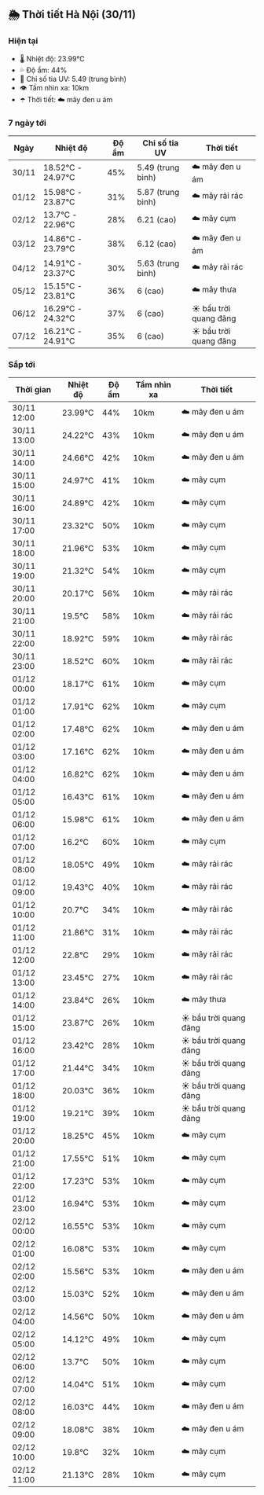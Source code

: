 ## 🌦️ Thời tiết Hà Nội (30/11)

### Hiện tại

- 🌡️ Nhiệt độ: 23.99℃
- 💦 Độ ẩm: 44%
- 🌟 Chỉ số tia UV: 5.49 (trung bình)
- 👁️ Tầm nhìn xa: 10km
- ☂️ Thời tiết: ☁️ mây đen u ám

### 7 ngày tới

| Ngày | Nhiệt độ | Độ ẩm | Chỉ số tia UV | Thời tiết |
| --- | --- | --- | --- | --- |
| 30/11 | 18.52℃ - 24.97℃ | 45% | 5.49 (trung bình) | ☁️ mây đen u ám |
| 01/12 | 15.98℃ - 23.87℃ | 31% | 5.87 (trung bình) | ☁️ mây rải rác |
| 02/12 | 13.7℃ - 22.96℃ | 28% | 6.21 (cao) | ☁️ mây cụm |
| 03/12 | 14.86℃ - 23.79℃ | 38% | 6.12 (cao) | ☁️ mây đen u ám |
| 04/12 | 14.91℃ - 23.37℃ | 30% | 5.63 (trung bình) | ☁️ mây rải rác |
| 05/12 | 15.15℃ - 23.81℃ | 36% | 6 (cao) | ☁️ mây thưa |
| 06/12 | 16.29℃ - 24.32℃ | 37% | 6 (cao) | ☀️ bầu trời quang đãng |
| 07/12 | 16.21℃ - 24.91℃ | 35% | 6 (cao) | ☀️ bầu trời quang đãng |

### Sắp tới

| Thời gian | Nhiệt độ | Độ ẩm | Tầm nhìn xa | Thời tiết |
| --- | --- | --- | --- | --- |
| 30/11 12:00 | 23.99℃ | 44% | 10km | ☁️ mây đen u ám |
| 30/11 13:00 | 24.22℃ | 43% | 10km | ☁️ mây đen u ám |
| 30/11 14:00 | 24.66℃ | 42% | 10km | ☁️ mây đen u ám |
| 30/11 15:00 | 24.97℃ | 41% | 10km | ☁️ mây cụm |
| 30/11 16:00 | 24.89℃ | 42% | 10km | ☁️ mây cụm |
| 30/11 17:00 | 23.32℃ | 50% | 10km | ☁️ mây cụm |
| 30/11 18:00 | 21.96℃ | 53% | 10km | ☁️ mây cụm |
| 30/11 19:00 | 21.32℃ | 54% | 10km | ☁️ mây cụm |
| 30/11 20:00 | 20.17℃ | 56% | 10km | ☁️ mây rải rác |
| 30/11 21:00 | 19.5℃ | 58% | 10km | ☁️ mây rải rác |
| 30/11 22:00 | 18.92℃ | 59% | 10km | ☁️ mây rải rác |
| 30/11 23:00 | 18.52℃ | 60% | 10km | ☁️ mây rải rác |
| 01/12 00:00 | 18.17℃ | 61% | 10km | ☁️ mây cụm |
| 01/12 01:00 | 17.91℃ | 62% | 10km | ☁️ mây cụm |
| 01/12 02:00 | 17.48℃ | 62% | 10km | ☁️ mây đen u ám |
| 01/12 03:00 | 17.16℃ | 62% | 10km | ☁️ mây đen u ám |
| 01/12 04:00 | 16.82℃ | 62% | 10km | ☁️ mây đen u ám |
| 01/12 05:00 | 16.43℃ | 61% | 10km | ☁️ mây đen u ám |
| 01/12 06:00 | 15.98℃ | 61% | 10km | ☁️ mây đen u ám |
| 01/12 07:00 | 16.2℃ | 60% | 10km | ☁️ mây cụm |
| 01/12 08:00 | 18.05℃ | 49% | 10km | ☁️ mây rải rác |
| 01/12 09:00 | 19.43℃ | 40% | 10km | ☁️ mây rải rác |
| 01/12 10:00 | 20.7℃ | 34% | 10km | ☁️ mây rải rác |
| 01/12 11:00 | 21.86℃ | 31% | 10km | ☁️ mây rải rác |
| 01/12 12:00 | 22.8℃ | 29% | 10km | ☁️ mây rải rác |
| 01/12 13:00 | 23.45℃ | 27% | 10km | ☁️ mây rải rác |
| 01/12 14:00 | 23.84℃ | 26% | 10km | ☁️ mây thưa |
| 01/12 15:00 | 23.87℃ | 26% | 10km | ☀️ bầu trời quang đãng |
| 01/12 16:00 | 23.42℃ | 28% | 10km | ☀️ bầu trời quang đãng |
| 01/12 17:00 | 21.44℃ | 34% | 10km | ☀️ bầu trời quang đãng |
| 01/12 18:00 | 20.03℃ | 36% | 10km | ☀️ bầu trời quang đãng |
| 01/12 19:00 | 19.21℃ | 39% | 10km | ☀️ bầu trời quang đãng |
| 01/12 20:00 | 18.25℃ | 45% | 10km | ☁️ mây cụm |
| 01/12 21:00 | 17.55℃ | 51% | 10km | ☁️ mây cụm |
| 01/12 22:00 | 17.23℃ | 53% | 10km | ☁️ mây cụm |
| 01/12 23:00 | 16.94℃ | 53% | 10km | ☁️ mây cụm |
| 02/12 00:00 | 16.55℃ | 53% | 10km | ☁️ mây cụm |
| 02/12 01:00 | 16.08℃ | 53% | 10km | ☁️ mây cụm |
| 02/12 02:00 | 15.56℃ | 53% | 10km | ☁️ mây đen u ám |
| 02/12 03:00 | 15.03℃ | 52% | 10km | ☁️ mây đen u ám |
| 02/12 04:00 | 14.56℃ | 50% | 10km | ☁️ mây đen u ám |
| 02/12 05:00 | 14.12℃ | 49% | 10km | ☁️ mây cụm |
| 02/12 06:00 | 13.7℃ | 50% | 10km | ☁️ mây cụm |
| 02/12 07:00 | 14.04℃ | 51% | 10km | ☁️ mây cụm |
| 02/12 08:00 | 16.03℃ | 44% | 10km | ☁️ mây đen u ám |
| 02/12 09:00 | 18.08℃ | 38% | 10km | ☁️ mây đen u ám |
| 02/12 10:00 | 19.8℃ | 32% | 10km | ☁️ mây cụm |
| 02/12 11:00 | 21.13℃ | 28% | 10km | ☁️ mây cụm |
